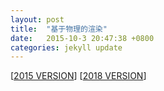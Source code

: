 ```yaml
---
layout: post
title:  "基于物理的渲染"
date:   2015-10-3 20:47:38 +0800
categories: jekyll update
---
```



[[2015 VERSION](http://nbviewer.jupyter.org/github/lealzhan/lealzhan.github.io/blob/master/_pdf/2015-9-14-pbr.pdf)]
[[2018 VERSION](http://nbviewer.jupyter.org/github/lealzhan/lealzhan.github.io/blob/master/_pdf/2015-9-14-pbr-2018-7-9.pdf)]

